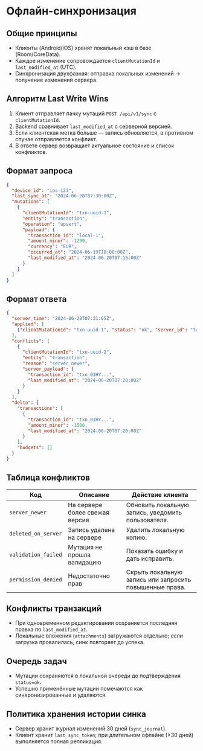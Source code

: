 # Офлайн-синхронизация

## Общие принципы
- Клиенты (Android/iOS) хранят локальный кэш в базе (Room/CoreData).
- Каждое изменение сопровождается `clientMutationId` и `last_modified_at` (UTC).
- Синхронизация двухфазная: отправка локальных изменений → получение изменений сервера.

## Алгоритм Last Write Wins
1. Клиент отправляет пачку мутаций `POST /api/v1/sync` с `clientMutationId`.
2. Backend сравнивает `last_modified_at` с серверной версией.
3. Если клиентская метка больше — запись обновляется, в противном случае отправляется конфликт.
4. В ответе сервер возвращает актуальное состояние и список конфликтов.

## Формат запроса
```json
{
  "device_id": "ios-123",
  "last_sync_at": "2024-06-20T07:30:00Z",
  "mutations": [
    {
      "clientMutationId": "txn-uuid-1",
      "entity": "transaction",
      "operation": "upsert",
      "payload": {
        "transaction_id": "local-1",
        "amount_minor": -1299,
        "currency": "EUR",
        "occurred_at": "2024-06-19T10:00:00Z",
        "last_modified_at": "2024-06-20T07:15:00Z"
      }
    }
  ]
}
```

## Формат ответа
```json
{
  "server_time": "2024-06-20T07:31:05Z",
  "applied": [
    {"clientMutationId": "txn-uuid-1", "status": "ok", "server_id": "txn_01HZ..."}
  ],
  "conflicts": [
    {
      "clientMutationId": "txn-uuid-2",
      "entity": "transaction",
      "reason": "server_newer",
      "server_payload": {
        "transaction_id": "txn_01HY...",
        "last_modified_at": "2024-06-20T07:20:00Z"
      }
    }
  ],
  "delta": {
    "transactions": [
      {
        "transaction_id": "txn_01HY...",
        "amount_minor": -1500,
        "last_modified_at": "2024-06-20T07:20:00Z"
      }
    ],
    "budgets": []
  }
}
```

## Таблица конфликтов
| Код | Описание | Действие клиента |
|-----|----------|------------------|
| `server_newer` | На сервере более свежая версия | Обновить локальную запись, уведомить пользователя. |
| `deleted_on_server` | Запись удалена на сервере | Удалить локальную копию. |
| `validation_failed` | Мутация не прошла валидацию | Показать ошибку и дать исправить. |
| `permission_denied` | Недостаточно прав | Скрыть локальную запись или запросить повышенные права. |

## Конфликты транзакций
- При одновременном редактировании сохраняется последняя правка по `last_modified_at`.
- Локальные вложения (`attachments`) загружаются отдельно; если загрузка провалилась, синк повторяет до успеха.

## Очередь задач
- Мутации сохраняются в локальной очереди до подтверждения `status=ok`.
- Успешно применённые мутации помечаются как синхронизированные и удаляются.

## Политика хранения истории синка
- Сервер хранит журнал изменений 30 дней (`sync_journal`).
- Клиент хранит `last_sync_token`; при длительном офлайне (>30 дней) выполняется полная репликация.

